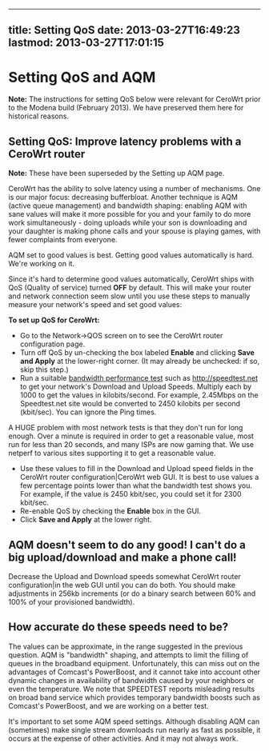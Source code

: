 
---
title: Setting QoS
date: 2013-03-27T16:49:23
lastmod: 2013-03-27T17:01:15
---
Setting QoS and AQM
===================

**Note:** The instructions for setting QoS below were relevant for
CeroWrt prior to the Modena build (February 2013). We have preserved
them here for historical reasons.

Setting QoS: Improve latency problems with a CeroWrt router
-----------------------------------------------------------

**Note:** These have been superseded by the <link>Setting up AQM</link>
page.

CeroWrt has the ability to solve latency using a number of mechanisms.
One is our major focus: decreasing bufferbloat. Another technique is
AQM (active queue management) and bandwidth shaping: enabling AQM with
sane values will make it more possible for you and your family to do
more work simultaneously - doing uploads while your son is downloading
and your daughter is making phone calls and your spouse is playing
games, with fewer complaints from everyone.

AQM set to good values is best. Getting good values automatically is
hard. We're working on it.

Since it's hard to determine good values automatically, CeroWrt ships
with <link>QoS</link> (Quality of service) turned **OFF** by default.
This will make your router and network connection seem slow until you
use these steps to manually measure your network's speed and set good
values:

**To set up QoS for CeroWrt:**

-   Go to the Network-&gt;QOS screen on to see the <link>CeroWrt router
    configuration</link> page.
-   Turn off <link>QoS</link> by un-checking the box labeled **Enable**
    and clicking **Save and Apply** at the lower-right corner. (It may
    already be unchecked: if so, skip this step.)
-   Run a suitable [bandwidth performance test](http://speedtest.net)
    such as http://speedtest.net to get your network's Download and
    Upload Speeds. Multiply each by 1000 to get the values
    in kilobits/second. For example, 2.45Mbps on the Speedtest.net site
    would be converted to 2450 kilobits per second (kbit/sec). You can
    ignore the Ping times.

A HUGE problem with most network tests is that they don't run for long
enough. Over a minute is required in order to get a reasonable value,
most run for less than 20 seconds, and many ISPs are now gaming that. We
use\
netperf to various sites supporting it to get a reasonable value.

-   Use these values to fill in the Download and Upload speed fields in
    the <link>CeroWrt router configuration|CeroWrt web GUI.</link> It is
    best to use values a few percentage points lower than what the
    bandwidth test shows you. For example, if the value is 2450
    kbit/sec, you could set it for 2300 kbit/sec.
-   Re-enable QoS by checking the **Enable** box in the GUI.
-   Click **Save and Apply** at the lower right.

AQM doesn't seem to do any good! I can't do a big upload/download and make a phone call!
----------------------------------------------------------------------------------------

Decrease the Upload and Download speeds somewhat <link>CeroWrt router
configuration|in the web GUI</link> until you can do both. You should
make adjustments in 256kb increments (or do a binary search between 60%
and 100% of your provisioned bandwidth).

How accurate do these speeds need to be?
----------------------------------------

The values can be approximate, in the range suggested in the previous
question. AQM is "bandwidth" shaping, and attempts to limit the filling
of queues in the broadband equipment. Unfortunately, this can miss out
on the advantages of Comcast's PowerBoost, and it cannot take into
account other dynamic changes in availability of bandwidth caused by
your neighbors or even the temperature. We note that SPEEDTEST reports
misleading results on broad band service which provides temporary
bandwidth boosts such as Comcast's PowerBoost, and we are working on a
better test.

It's important to set some AQM speed settings. Although disabling AQM
can (sometimes) make single stream downloads run nearly as fast as
possible, it occurs at the expense of other activities. And it may not
always work.
